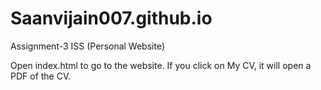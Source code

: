 # Saanvijain007.github.io
Assignment-3 ISS (Personal Website)

Open index.html to go to the website. If you click on My CV, it will open a PDF of the CV. 
